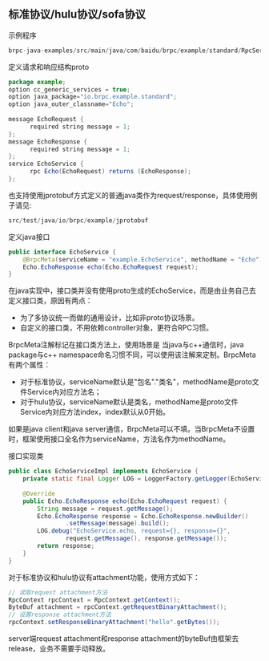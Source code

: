 ## 标准协议/hulu协议/sofa协议

示例程序

```java
brpc-java-examples/src/main/java/com/baidu/brpc/example/standard/RpcServerTest.java
```

定义请求和响应结构proto

```java
package example;
option cc_generic_services = true;
option java_package="io.brpc.example.standard";
option java_outer_classname="Echo";
 
message EchoRequest {
      required string message = 1;
};
message EchoResponse {
      required string message = 1;
};
service EchoService {
      rpc Echo(EchoRequest) returns (EchoResponse);
};
```
    
也支持使用jprotobuf方式定义的普通java类作为request/response，具体使用例子请见:

```java
src/test/java/io/brpc/example/jprotobuf
```

定义java接口

```java
public interface EchoService {
    @BrpcMeta(serviceName = "example.EchoService", methodName = "Echo")
    Echo.EchoResponse echo(Echo.EchoRequest request);
}
```
    
在java实现中，接口类并没有使用proto生成的EchoService，而是由业务自己去定义接口类，原因有两点：

- 为了多协议统一而做的通用设计，比如非proto协议场景。
- 自定义的接口类，不用依赖controller对象，更符合RPC习惯。

BrpcMeta注解标记在接口类方法上，使用场景是 当java与c++通信时，java package与c++ namespace命名习惯不同，可以使用该注解来定制。BrpcMeta有两个属性：

- 对于标准协议，serviceName默认是"包名"."类名"，methodName是proto文件Service内对应方法名；
- 对于hulu协议，serviceName默认是类名，methodName是proto文件Service内对应方法index，index默认从0开始。

如果是java client和java server通信，BrpcMeta可以不填。当BrpcMeta不设置时，框架使用接口全名作为serviceName，方法名作为methodName。

接口实现类

```java
public class EchoServiceImpl implements EchoService {
    private static final Logger LOG = LoggerFactory.getLogger(EchoServiceImpl.class);
 
    @Override
    public Echo.EchoResponse echo(Echo.EchoRequest request) {
        String message = request.getMessage();
        Echo.EchoResponse response = Echo.EchoResponse.newBuilder()
                .setMessage(message).build();
        LOG.debug("EchoService.echo, request={}, response={}",
                request.getMessage(), response.getMessage());
        return response;
    }
}
```
    
对于标准协议和hulu协议有attachment功能，使用方式如下：

```java
// 读取request attachment方法
RpcContext rpcContext = RpcContext.getContext();
ByteBuf attachment = rpcContext.getRequestBinaryAttachment();
// 设置response attachment方法
rpcContext.setResponseBinaryAttachment("hello".getBytes());
```
 
server端request attachment和response attachment的byteBuf由框架去release，业务不需要手动释放。